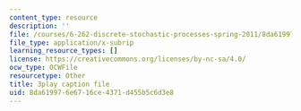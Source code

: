 ```yaml
---
content_type: resource
description: ''
file: /courses/6-262-discrete-stochastic-processes-spring-2011/8da619976e6716ce4371d455b5c6d3e8_mNGVkKeMUtc.srt
file_type: application/x-subrip
learning_resource_types: []
license: https://creativecommons.org/licenses/by-nc-sa/4.0/
ocw_type: OCWFile
resourcetype: Other
title: 3play caption file
uid: 8da61997-6e67-16ce-4371-d455b5c6d3e8
---
```

